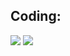 
## Coding:

![](https://img.shields.io/badge/Cloud-Digital_Ocean-informational?style=flat&logoColor=white&color=f34242)
![](https://img.shields.io/badge/Code-JavaScript-informational?style=flat&logo=javascript&logoColor=white&color=2bbc8a)



